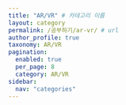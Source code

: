 ```yaml
---
title: "AR/VR" # 카테고리 이름
layout: category
permalink: /공부하기/ar-vr/ # url
author_profile: true
taxonomy: AR/VR
pagination:
  enabled: true
  per_page: 8
  category: AR/VR
sidebar:
  nav: "categories"
---
```

